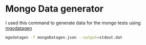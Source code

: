 # Mongo Data generator

I used this command to generate data for the mongo tests using [mgodatagen](https://github.com/feliixx/mgodatagen)  

```bash
mgodatagen -f mongoDatagen.json --output=stdout.dat
```
